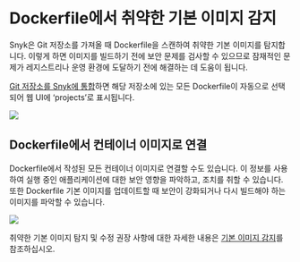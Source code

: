 # Dockerfile에서 취약한 기본 이미지 감지

Snyk은 Git 저장소를 가져올 때 Dockerfile을 스캔하여 취약한 기본 이미지를 탐지합니다. 이렇게 하면 이미지를 빌드하기 전에 보안 문제를 검사할 수 있으므로 잠재적인 문제가 레지스트리나 운영 환경에 도달하기 전에 해결하는 데 도움이 됩니다.

[Git 저장소를 Snyk에 통합](../../../features/integrations/git-repository-scm-integrations/)하면 해당 저장소에 있는 모든 Dockerfile이 자동으로 선택되어 웹 UI에 ‘projects’로 표시됩니다.

![](../../../.gitbook/assets/mceclip0-5-.png)

## Dockerfile에서 컨테이너 이미지로 연결

Dockerfile에서 작성된 모든 컨테이너 이미지로 연결할 수도 있습니다. 이 정보를 사용하여 실행 중인 애플리케이션에 대한 보안 영향을 파악하고, 조치를 취할 수 있습니다. 또한 Dockerfile 기본 이미지를 업데이트할 때 보안이 강화되거나 다시 빌드해야 하는 이미지를 파악할 수 있습니다.

![](../../../.gitbook/assets/mceclip3.png)

취약한 기본 이미지 탐지 및 수정 권장 사항에 대한 자세한 내용은 [기본 이미지 감지](../getting-around-the-snyk-container-ui/base-image-detection.md)를 참조하십시오.
